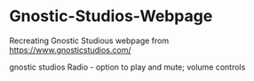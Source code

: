 # Gnostic-Studios-Webpage
 Recreating Gnostic Studious webpage from https://www.gnosticstudios.com/

 gnostic studios Radio - option to play and mute; volume controls
